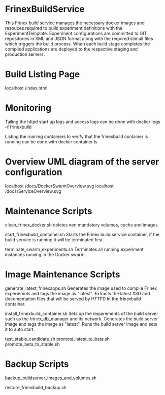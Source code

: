 # FrinexBuildService

This Frinex build service manages the necessary docker images and resouces required to build experiment definitions with the ExperimentTemplate.
Experiment configurations are committed to GIT repositories in XML and JSON format along with the required stimuli files which triggers the build process.
When each build stage completes the compiled applications are deployed to the respective staging and production servers.

# Build Listing Page

 localhost /index.html

# Monitoring

Tailing the httpd start up logs and access logs can be done with
docker logs -f frinexbuild

Listing the running containers to verify that the frinexbuild container is running can be done with
docker container ls

# Overview  UML diagram of the server configuration

localhost /docs/DockerSwarmOverview.svg
localhost /docs/ServiceOverview.svg

# Maintenance Scripts

clean_frinex_docker.sh
    deletes non mandatory volumes, cache and images

start_frinexbuild_container.sh
    Starts the Frinex build service container, if the build service is running it will be terminated first.

terminate_swarm_experiments.sh
    Terminates all running experiment instances running in the Docker swarm.

# Image Maintenance Scripts

generate_latest_frinexapps.sh
    Generates the image used to compile Frinex experiemnts and tags the image as "latest".
    Extracts the latest XSD and documentation files that will be served by HTTPD in the frinexbuild container.

install_frinexbuild_container.sh
    Sets up the requirements of the build server such as the frinex_db_manager and its network.
    Generates the build server image and tags the image as "latest".
    Runs the build server image and sets it to auto start.

test_stable_candidate.sh
promote_latest_to_beta.sh
promote_beta_to_stable.sh

# Backup Scripts

backup_buildserver_images_and_volumes.sh

restore_frinexbuild_backup.sh
